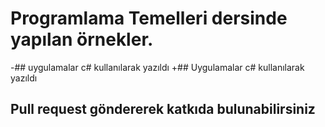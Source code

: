   # Programlama Temelleri dersinde yapılan örnekler.
 -## uygulamalar c# kullanılarak yazıldı
 +## Uygulamalar c# kullanılarak yazıldı
  ## Pull request göndererek katkıda bulunabilirsiniz
